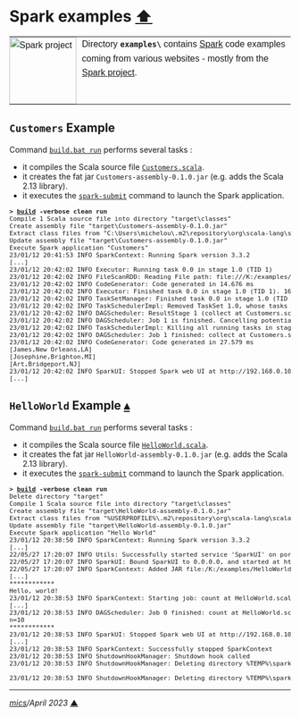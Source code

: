 # <span id="top">Spark examples</span> <span style="size:30%;"><a href="../README.md">⬆</a></span>

<table style="font-family:Helvetica,Arial;line-height:1.6;">
  <tr>
  <td style="border:0;padding:0 10px 0 0;min-width:120px;">
    <a href="https://spark.apache.org/" rel="external"><img style="border:0;width:120px;" src="https://spark.apache.org/images/spark-logo-trademark.png" alt="Spark project" /></a>
  </td>
  <td style="border:0;padding:0;vertical-align:text-top;">
    Directory <strong><code>examples\</code></strong> contains <a href="https://spark.apache.org/" rel="external">Spark</a> code examples coming from various websites - mostly from the <a href="https://spark.apache.org/" rel="external">Spark project</a>.
  </td>
  </tr>
</table>

## <span id="customers">`Customers` Example</span>

Command [`build.bat run`](./Customers/build.bat) performs several tasks :
- it compiles the Scala source file [`Customers.scala`](./Customers/src/main/scala/HelloWorld.scala).
- it creates the fat jar `Customers-assembly-0.1.0.jar` (e.g. adds the Scala 2.13 library).
- it executes the [`spark-submit`](https://spark.apache.org/docs/latest/submitting-applications.html) command to launch the Spark application.

<pre style="font-size:80%;">
<b>&gt; <a href="./Customers/build.bat">build</a> -verbose clean run</b>
Compile 1 Scala source file into directory "target\classes"
Create assembly file "target\Customers-assembly-0.1.0.jar"
Extract class files from "C:\Users\michelou\.m2\repository\org\scala-lang\scala-library\2.13.10\scala-library-2.13.10.jar"
Update assembly file "target\Customers-assembly-0.1.0.jar"
Execute Spark application "Customers"
23/01/12 20:41:53 INFO SparkContext: Running Spark version 3.3.2
[...]
23/01/12 20:42:02 INFO Executor: Running task 0.0 in stage 1.0 (TID 1)
23/01/12 20:42:02 INFO FileScanRDD: Reading File path: file:///K:/examples/Customers/customers.json, range: 0-457, partition values: [empty row]
23/01/12 20:42:02 INFO CodeGenerator: Code generated in 14.676 ms
23/01/12 20:42:02 INFO Executor: Finished task 0.0 in stage 1.0 (TID 1). 1629 bytes result sent to driver
23/01/12 20:42:02 INFO TaskSetManager: Finished task 0.0 in stage 1.0 (TID 1) in 122 ms on 192.168.0.105 (executor driver) (1/1)
23/01/12 20:42:02 INFO TaskSchedulerImpl: Removed TaskSet 1.0, whose tasks have all completed, from pool
23/01/12 20:42:02 INFO DAGScheduler: ResultStage 1 (collect at Customers.scala:14) finished in 0.122 s
23/01/12 20:42:02 INFO DAGScheduler: Job 1 is finished. Cancelling potential speculative or zombie tasks for this job
23/01/12 20:42:02 INFO TaskSchedulerImpl: Killing all running tasks in stage 1: Stage finished
23/01/12 20:42:02 INFO DAGScheduler: Job 1 finished: collect at Customers.scala:14, took 0.132113 s
23/01/12 20:42:02 INFO CodeGenerator: Code generated in 27.579 ms
[James,New Orleans,LA]
[Josephine,Brighton,MI]
[Art,Bridgeport,NJ]
23/01/12 20:42:02 INFO SparkUI: Stopped Spark web UI at http://192.168.0.105:4040
[...]
</pre>

## <span id="helloworld">`HelloWorld` Example</span> [**&#x25B4;**](#top)

Command [`build.bat run`](./HelloWorld/build.bat) performs several tasks :
- it compiles the Scala source file [`HelloWorld.scala`](./HelloWorld/src/main/scala/HelloWorld.scala).
- it creates the fat jar `HelloWorld-assembly-0.1.0.jar` (e.g. adds the Scala 2.13 library).
- it executes the [`spark-submit`](https://spark.apache.org/docs/latest/submitting-applications.html) command to launch the Spark application.

<pre style="font-size:80%;">
<b>&gt; <a href="./HelloWorld/build.bat">build</a> -verbose clean run</b>
Delete directory "target"
Compile 1 Scala source file into directory "target\classes"
Create assembly file "target\HelloWorld-assembly-0.1.0.jar"
Extract class files from "%USERPROFILE%\.m2\repository\org\scala-lang\scala-library\2.13.10\scala-library-2.13.10.jar"
Update assembly file "target\HelloWorld-assembly-0.1.0.jar"
Execute Spark application "Hello World"
23/01/12 20:38:50 INFO SparkContext: Running Spark version 3.3.2
[...]
22/05/27 17:20:07 INFO Utils: Successfully started service 'SparkUI' on port 4040.
22/05/27 17:20:07 INFO SparkUI: Bound SparkUI to 0.0.0.0, and started at http://192.168.0.100:4040
22/05/27 17:20:07 INFO SparkContext: Added JAR file:/K:/examples/HelloWorld/target/scala-2.13/HelloWorld-assembly-0.1.0.jar at spark://192.168.0.100:50076/jars/HelloWorld-assembly-0.1.0.jar with timestamp 1653664805164
[...]
************
Hello, world!
23/01/12 20:38:53 INFO SparkContext: Starting job: count at HelloWorld.scala:19
[...]
23/01/12 20:38:53 INFO DAGScheduler: Job 0 finished: count at HelloWorld.scala:19, took 0.493854 s
n=10
************
23/01/12 20:38:53 INFO SparkUI: Stopped Spark web UI at http://192.168.0.105:4040
[...]
23/01/12 20:38:53 INFO SparkContext: Successfully stopped SparkContext
23/01/12 20:38:53 INFO ShutdownHookManager: Shutdown hook called
23/01/12 20:38:53 INFO ShutdownHookManager: Deleting directory %TEMP%\spark-3a71d274-a5e1-4f9a-bd37-036fc6749f80

23/01/12 20:38:53 INFO ShutdownHookManager: Deleting directory %TEMP%\spark-c6676922-452a-44ba-a79f-56b1418c66ff
</pre>

***

*[mics](https://lampwww.epfl.ch/~michelou/)/April 2023* [**&#9650;**](#top)
<span id="bottom">&nbsp;</span>

<!-- link refs -->
